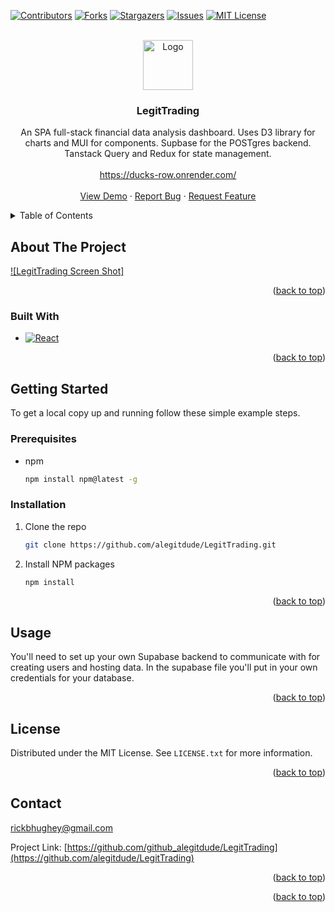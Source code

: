 <a name="readme-top"></a>

[![Contributors][contributors-shield]][contributors-url]
[![Forks][forks-shield]][forks-url]
[![Stargazers][stars-shield]][stars-url]
[![Issues][issues-shield]][issues-url]
[![MIT License][license-shield]][license-url]

<!-- PROJECT LOGO -->
<br />
<div align="center">
  <a href="https://legit-trading.onrender.com/">
    <img src="/client/public/android-chrome-192x192.png" alt="Logo" width="80" height="80">
  </a>

<h3 align="center">LegitTrading</h3>

  <p align="center">
    An SPA full-stack financial data analysis dashboard. Uses D3 library for charts and MUI for components. Supbase for the POSTgres backend. Tanstack Query and Redux for state management.  
    <br />
    <br/>
    <a href="https://legit-trading.onrender.com/">https://ducks-row.onrender.com/</a>
    <br />
    <br />
    <a href="https://legit-trading.onrender.com/">View Demo</a>
    ·
    <a href="https://github.com/alegitdude/LegitTrading/issues">Report Bug</a>
    ·
    <a href="https://github.com/alegitdude/LegitTrading/issues">Request Feature</a>
  </p>
</div>

<!-- TABLE OF CONTENTS -->
<details>
  <summary>Table of Contents</summary>
  <ol>
    <li>
      <a href="#about-the-project">About The Project</a>
      <ul>
        <li><a href="#built-with">Built With</a></li>
      </ul>
    </li>
    <li>
      <a href="#getting-started">Getting Started</a>
      <ul>
        <li><a href="#prerequisites">Prerequisites</a></li>
        <li><a href="#installation">Installation</a></li>
      </ul>
    </li>
    <li><a href="#usage">Usage</a></li>
    <li><a href="#license">License</a></li>
    <li><a href="#contact">Contact</a></li>
  </ol>
</details>

<!-- ABOUT THE PROJECT -->

## About The Project

[![LegitTrading Screen Shot]](/public/uploads/Ducks%20Row%20Screenshot.png)

<p align="right">(<a href="#readme-top">back to top</a>)</p>

### Built With

- [![React][React.js]][React-url]

<p align="right">(<a href="#readme-top">back to top</a>)</p>

<!-- GETTING STARTED -->

## Getting Started

To get a local copy up and running follow these simple example steps.

### Prerequisites

- npm
  ```sh
  npm install npm@latest -g
  ```

### Installation

1. Clone the repo
   ```sh
   git clone https://github.com/alegitdude/LegitTrading.git
   ```
2. Install NPM packages
   ```sh
   npm install
   ```

<p align="right">(<a href="#readme-top">back to top</a>)</p>

<!-- USAGE EXAMPLES -->

## Usage

You'll need to set up your own Supabase backend to communicate with for creating users and hosting data. In the supabase file you'll put in your own credentials for your database.

<p align="right">(<a href="#readme-top">back to top</a>)</p>

<!-- LICENSE -->

## License

Distributed under the MIT License. See `LICENSE.txt` for more information.

<p align="right">(<a href="#readme-top">back to top</a>)</p>

<!-- CONTACT -->

## Contact

rickbhughey@gmail.com

Project Link: [https://github.com/github_alegitdude/LegitTrading](https://github.com/alegitdude/LegitTrading)

<p align="right">(<a href="#readme-top">back to top</a>)</p>

<p align="right">(<a href="#readme-top">back to top</a>)</p>

<!-- MARKDOWN LINKS & IMAGES -->
<!-- https://www.markdownguide.org/basic-syntax/#reference-style-links -->

[contributors-shield]: https://img.shields.io/github/contributors/alegitdude/LegitTrading.svg?style=for-the-badge
[contributors-url]: https://github.com/alegitdude/LegitTrading/graphs/contributors
[forks-shield]: https://img.shields.io/github/forks/alegitdude/LegitTrading.svg?style=for-the-badge
[forks-url]: https://github.com/alegitdude/LegitTrading/network/members
[stars-shield]: https://img.shields.io/github/stars/alegitdude/LegitTrading.svg?style=for-the-badge
[stars-url]: https://github.com/alegitdude/LegitTrading/stargazers
[issues-shield]: https://img.shields.io/github/issues/alegitdude/LegitTrading.svg?style=for-the-badge
[issues-url]: https://github.com/alegitdude/LegitTrading/issues
[license-shield]: https://img.shields.io/github/license/alegitdude/LegitTrading.svg?style=for-the-badge
[license-url]: https://github.com/alegitdude/Build-Ideas/blob/master/LICENSE.txt
[product-screenshot]: /client/public/Ideas-Site%20Screenshot.png
[React.js]: https://img.shields.io/badge/React-20232A?style=for-the-badge&logo=react&logoColor=61DAFB
[React-url]: https://reactjs.org/
